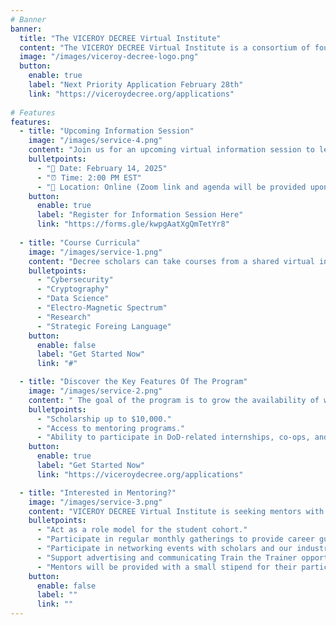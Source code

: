 ```yaml
---
# Banner
banner:
  title: "The VICEROY DECREE Virtual Institute"
  content: "The VICEROY DECREE Virtual Institute is a consortium of four universities to provide a shared curriculum across various academic domains to transform the public and private sector."
  image: "/images/viceroy-decree-logo.png"
  button:
    enable: true
    label: "Next Priority Application February 28th"
    link: "https://viceroydecree.org/applications"
  
# Features
features:
  - title: "Upcoming Information Session"
    image: "/images/service-4.png"
    content: "Join us for an upcoming virtual information session to learn more about the VICEROY DECREE Virtual Institute. Discover scholarship opportunities, course curricula, and how to apply."
    bulletpoints:
      - "📅 Date: February 14, 2025"
      - "⏰ Time: 2:00 PM EST"
      - "📍 Location: Online (Zoom link and agenda will be provided upon registration)"
    button:
      enable: true
      label: "Register for Information Session Here"
      link: "https://forms.gle/kwpgAatXgQmTetYr8"
  
  - title: "Course Curricula"
    image: "/images/service-1.png"
    content: "Decree scholars can take courses from a shared virtual institute curriculum, depending on their background to complement their skills and knowledge, across the following academic disciplines:"
    bulletpoints:
      - "Cybersecurity"
      - "Cryptography"
      - "Data Science"
      - "Electro-Magnetic Spectrum"
      - "Research"
      - "Strategic Foreing Language"
    button:
      enable: false
      label: "Get Started Now"
      link: "#"

  - title: "Discover the Key Features Of The Program"
    image: "/images/service-2.png"
    content: " The goal of the program is to grow the availability of well-qualified and trained students with essential knowledge, skills, and abilities required to plan, synchronize, and lead DoD-related cyber and EMS operations. Some of the key features are:"
    bulletpoints:
      - "Scholarship up to $10,000."
      - "Access to mentoring programs."
      - "Ability to participate in DoD-related internships, co-ops, and post-graduation employment opportunities."
    button:
      enable: true
      label: "Get Started Now"
      link: "https://viceroydecree.org/applications"

  - title: "Interested in Mentoring?"
    image: "/images/service-3.png"
    content: "VICEROY DECREE Virtual Institute is seeking mentors with backgrounds in Cybersecurity, Electromagnetic Spectrum, Cryptography, and/or Data Science."
    bulletpoints:
      - "Act as a role model for the student cohort."
      - "Participate in regular monthly gatherings to provide career guidance in DoD and DIB careers."
      - "Participate in networking events with scholars and our industry partners and in DECREE informational sessions with high school students."
      - "Support advertising and communicating Train the Trainer opportunities to community colleges."
      - "Mentors will be provided with a small stipend for their participation and efforts."
    button:
      enable: false
      label: ""
      link: ""
---
```

